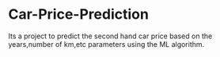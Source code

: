 # Car-Price-Prediction
Its a project to predict the second hand car price 
based on the years,number of km,etc parameters 
using the ML algorithm.
